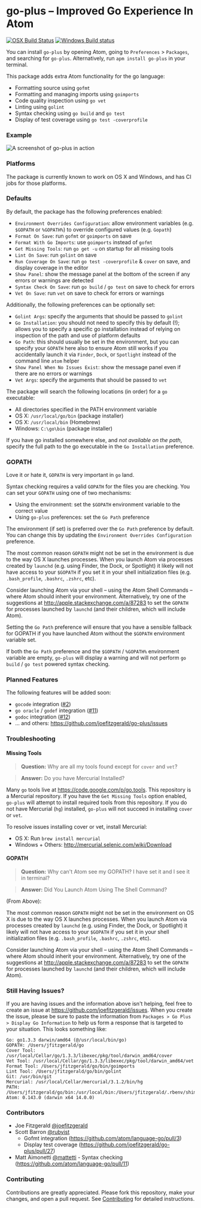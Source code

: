 # go-plus – Improved Go Experience In Atom

[![OSX Build Status](https://travis-ci.org/joefitzgerald/go-plus.svg?branch=master)](https://travis-ci.org/joefitzgerald/go-plus)
[![Windows Build status](https://ci.appveyor.com/api/projects/status/d0cekvaprt9wo1et)](https://ci.appveyor.com/project/joefitzgerald/go-plus)

You can install `go-plus` by opening Atom, going to `Preferences` > `Packages`, and searching for `go-plus`. Alternatively, run `apm install go-plus` in your terminal.

This package adds extra Atom functionality for the go language:

* Formatting source using `gofmt`
* Formatting and managing imports using `goimports`
* Code quality inspection using `go vet`
* Linting using `golint`
* Syntax checking using `go build` and `go test`
* Display of test coverage using `go test -coverprofile`

### Example

![A screenshot of go-plus in action](http://cl.ly/image/392z2L0f0E41/go-plus-example.gif)

### Platforms

The package is currently known to work on OS X and Windows, and has CI jobs for those platforms.

### Defaults

By default, the package has the following preferences enabled:

* `Environment Overrides Configuration`: allow environment variables (e.g. `$GOPATH` or `%GOPATH%`) to override configured values (e.g. `Gopath`)
* `Format On Save`: run `gofmt` or `goimports` on save
* `Format With Go Imports`: use `goimports` instead of `gofmt`
* `Get Missing Tools`: run `go get -u` on startup for all missing tools
* `Lint On Save`: run `golint` on save
* `Run Coverage On Save`: run `go test -coverprofile` & `cover` on save, and display coverage in the editor
* `Show Panel`: show the message panel at the bottom of the screen if any errors or warnings are detected
* `Syntax Check On Save`: run `go build` / `go test` on save to check for errors
* `Vet On Save`: run `vet` on save to check for errors or warnings

Additionally, the following preferences can be optionally set:

* `Golint Args`: specify the arguments that should be passed to `golint`
* `Go Installation`: you should not need to specify this by default (!); allows you to specify a specific go installation instead of relying on inspection of the path and use of platform defaults
* `Go Path`: this should usually be set in the environment, but you can specify your `GOPATH` here also to ensure Atom still works if you accidentally launch it via `Finder`, `Dock`, or `Spotlight` instead of the command line `atom` helper
* `Show Panel When No Issues Exist`: show the message panel even if there are no errors or warnings
* `Vet Args`: specify the arguments that should be passed to `vet`

The package will search the following locations (in order) for a `go` executable:

* All directories specified in the PATH environment variable
* OS X: `/usr/local/go/bin` (package installer)
* OS X: `/usr/local/bin` (Homebrew)
* Windows: `C:\go\bin` (package installer)

If you have go installed somewhere else, and *not available on the path*, specify the full path to the go executable in the `Go Installation` preference.

### GOPATH

Love it or hate it, `GOPATH` is very important in `go` land.

Syntax checking requires a valid `GOPATH` for the files you are checking. You
can set your `GOPATH` using one of two mechanisms:

* Using the environment: set the `$GOPATH` environment variable to the correct
  value
* Using `go-plus` preferences: set the `Go Path` preference

The environment (if set) is preferred over the `Go Path` preference by default.
You can change this by updating the `Environment Overrides Configuration`
preference.

The most common reason `GOPATH` might not be set in the environment is due to the
way OS X launches processes. When you launch Atom via processes created by
`launchd` (e.g. using Finder, the Dock, or Spotlight) it likely will not have
access to your `$GOPATH` if you set it in your shell initialization files (e.g.
`.bash_profile`, `.bashrc`, `.zshrc`, etc).

Consider launching Atom via your shell – using the Atom Shell Commands – where
Atom should inherit your environment. Alternatively, try one of the suggestions
at http://apple.stackexchange.com/a/87283 to set the `GOPATH` for processes
launched by `launchd` (and their children, which will include Atom).

Setting the `Go Path` preference will ensure that you have a sensible fallback
for GOPATH if you have launched Atom without the `$GOPATH` environment variable
set.

If both the `Go Path` preference and the `$GOPATH` / `%GOPATH%` environment variable are
empty, `go-plus` will display a warning and will not perform `go build` / `go
test` powered syntax checking.

### Planned Features

The following features will be added soon:

* `gocode` integration ([#2](https://github.com/joefitzgerald/go-plus/issues/2))
* `go oracle` / `godef` integration ([#11](https://github.com/joefitzgerald/go-plus/issues/11))
* `godoc` integration ([#12](https://github.com/joefitzgerald/go-plus/issues/12))
* ... and others: https://github.com/joefitzgerald/go-plus/issues


### Troubleshooting

#### Missing Tools

> <b>Question:</b> Why are all my tools found except for `cover` and `vet`?

> <b>Answer:</b> Do you have Mercurial Installed?

Many `go` tools live at https://code.google.com/p/go.tools. This repository is a Mercurial repository. If you have the `Get Missing Tools` option enabled, `go-plus` will attempt to install required tools from this repository. If you do not have Mercurial (`hg`) installed, `go-plus` will not succeed in installing `cover` or `vet`.

To resolve issues installing cover or vet, install Mercurial:

* OS X: Run `brew install mercurial`
* Windows + Others: http://mercurial.selenic.com/wiki/Download

#### GOPATH

> <b>Question:</b> Why can't Atom see my GOPATH? I have set it and I see it in terminal?

> <b>Answer:</b> Did You Launch Atom Using The Shell Command?

(From Above):

The most common reason `GOPATH` might not be set in the environment on OS X is due to the way OS X launches processes. When you launch Atom via processes created by `launchd` (e.g. using Finder, the Dock, or Spotlight) it likely will not have access to your `$GOPATH` if you set it in your shell initialization files (e.g. `.bash_profile`, `.bashrc`, `.zshrc`, etc).

Consider launching Atom via your shell – using the Atom Shell Commands – where Atom should inherit your environment. Alternatively, try one of the suggestions at http://apple.stackexchange.com/a/87283 to set the `GOPATH` for processes launched by `launchd` (and their children, which will include Atom).

### Still Having Issues?

If you are having issues and the information above isn't helping, feel free to create an issue at https://github.com/joefitzgerald/issues. When you create the issue, please be sure to paste the information from `Packages > Go Plus > Display Go Information` to help us form a response that is targeted to your situation. This looks something like:

```
Go: go1.3.3 darwin/amd64 (@/usr/local/bin/go)
GOPATH: /Users/jfitzgerald/go
Cover Tool: /usr/local/Cellar/go/1.3.3/libexec/pkg/tool/darwin_amd64/cover
Vet Tool: /usr/local/Cellar/go/1.3.3/libexec/pkg/tool/darwin_amd64/vet
Format Tool: /Users/jfitzgerald/go/bin/goimports
Lint Tool: /Users/jfitzgerald/go/bin/golint
Git: /usr/bin/git
Mercurial: /usr/local/Cellar/mercurial/3.1.2/bin/hg
PATH: /Users/jfitzgerald/go/bin:/usr/local/bin:/Users/jfitzgerald/.rbenv/shims:/usr/local/bin:/usr/local/sbin:/Users/jfitzgerald/go/bin:/usr/bin:/bin:/usr/sbin:/sbin:/usr/local/MacGPG2/bin:/usr/texbin
Atom: 0.143.0 (darwin x64 14.0.0)
```

### Contributors

* Joe Fitzgerald [@joefitzgerald](https://github.com/joefitzgerald)
* Scott Barron [@rubyist](https://github.com/rubyist)
    * Gofmt integration (https://github.com/atom/language-go/pull/3)
    * Display test coverage (https://github.com/joefitzgerald/go-plus/pull/27)
* Matt Aimonetti [@mattetti](https://github.com/mattetti) - Syntax checking (https://github.com/atom/language-go/pull/11)

### Contributing

Contributions are greatly appreciated. Please fork this repository, make your
changes, and open a pull request. See [Contributing](https://github.com/joefitzgerald/go-plus/wiki/Contributing) for detailed instructions.
